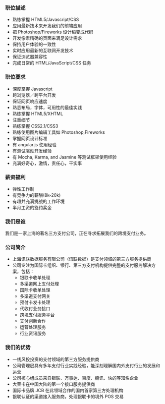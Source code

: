 ### 职位描述
- 熟练掌握 HTML5/Javascript/CSS
- 应用最新技术来开发我们的前端应用
- 把 Photoshop/Fireworks 设计稿变成代码
- 开发像素精确的页面来满足设计需求
- 保持用户体验的一致性
- 实时应用最新的互联网开发技术
- 保证浏览器兼容性
- 完成日常的 HTML/JavaScript/CSS 任务

### 职位要求
- 深度掌握 Javascript
- 跨浏览器／跨平台开发
- 保证网页响应速度
- 熟悉布局，字体，可用性的最佳实践
- 熟练掌握 HTML5/XHTML
- 注重细节
- 熟练掌握 CSS2.1/CSS3
- 熟练使用图片编辑工具如 Photoshop,Fireworks
- 掌握网页设计标准
- 有 angular.js 使用经验
- 有测试驱动开发经验
- 有 Mocha, Karma, and Jasmine 等测试框架使用经验
- 充满好奇心，激情，责任心，干实事

### 薪资福利
- 弹性工作制
- 有竞争力的薪酬(8k-20k)
- 有趣并充满挑战的工作环境
- 半月工资的签约奖金

### 我们是谁
我们是一家上海的著名三方支付公司，正在寻求拓展我们的跨境支付业务。

### 公司简介
- 上海讯联数据服务有限公司（讯联数据）是支付领域的第三方服务提供商
- 公司专注为国际卡组织、银行、第三方支付机构提供完整的支付服务解决方案，包括：
    - 银联卡收单处理
    - 多渠道网上支付处理
    - 国际卡收单处理
    - 多渠道支付网关
    - 预付卡发卡处理
    - 代收付业务接口
    - 跨境支付服务平台
    - 支付创新合作
    - 运营处理服务
    - 行业资讯服务

### 我们的优势
- 一线风投投资的支付领域的第三方服务提供商
- 公司管理层具有多年支付行业实践经验，能深刻理解国内外支付行业的发展和运营
- 公司核心组成员来自银联、万事达、百度、腾讯、快的等知名企业
- 大莱卡在中国大陆的第一个接口服务提供商
- 国际卡品牌 JCB 在此领域合作的国内首家第三方处理机构
- 银联认证的渠道接入服务商，处理银联卡的境外 POS 交易
